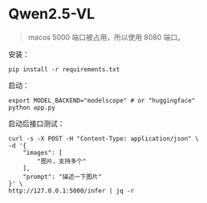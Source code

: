 # Qwen2.5-VL

> macos 5000 端口被占用，所以使用 8080 端口。

安装：
```shell
pip install -r requirements.txt
```

启动：
```shell
export MODEL_BACKEND="modelscope" # or "huggingface"
python app.py  
```

启动后接口测试：

```shell
curl -s -X POST -H "Content-Type: application/json" \
-d '{
    "images": [
        "图片，支持多个"
    ],
    "prompt": "描述一下图片"
}' \
http://127.0.0.1:5000/infer | jq -r
```
